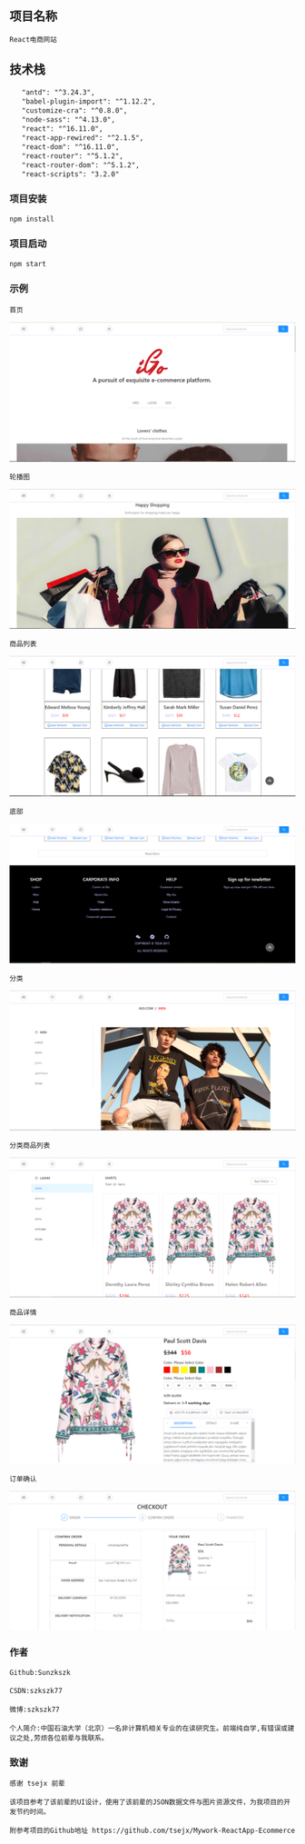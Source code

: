 ## 项目名称
```
React电商网站

```

## 技术栈
```
   "antd": "^3.24.3",
   "babel-plugin-import": "^1.12.2",
   "customize-cra": "^0.8.0",
   "node-sass": "^4.13.0",
   "react": "^16.11.0",
   "react-app-rewired": "^2.1.5",
   "react-dom": "^16.11.0",
   "react-router": "^5.1.2",
   "react-router-dom": "^5.1.2",
   "react-scripts": "3.2.0"
```

### 项目安装
```
npm install

```

### 项目启动
```
npm start

```

### 示例
```
首页
```
![Image text](https://github.com/Sunzkszk/React-Ecommerce-Project/blob/master/public/example/home.PNG)
```
轮播图
```
![Image text](https://github.com/Sunzkszk/React-Ecommerce-Project/blob/master/public/example/carousel.PNG)
```
商品列表
```
![Image text](https://github.com/Sunzkszk/React-Ecommerce-Project/blob/master/public/example/productsList.PNG)
```
底部
```
![Image text](https://github.com/Sunzkszk/React-Ecommerce-Project/blob/master/public/example/footer.PNG)
```
分类
```
![Image text](https://github.com/Sunzkszk/React-Ecommerce-Project/blob/master/public/example/category.PNG)
```
分类商品列表
```
![Image text](https://github.com/Sunzkszk/React-Ecommerce-Project/blob/master/public/example/categoryProsuctsList.PNG)
```
商品详情
```
![Image text](https://github.com/Sunzkszk/React-Ecommerce-Project/blob/master/public/example/detail.PNG)
```
订单确认
```
![Image text](https://github.com/Sunzkszk/React-Ecommerce-Project/blob/master/public/example/confirm.PNG)

### 作者
```
Github:Sunzkszk

CSDN:szkszk77

微博:szkszk77

个人简介:中国石油大学（北京）一名非计算机相关专业的在读研究生。前端纯自学,有错误或建议之处,劳烦各位前辈与我联系。

```

### 致谢
```
感谢 tsejx 前辈

该项目参考了该前辈的UI设计，使用了该前辈的JSON数据文件与图片资源文件，为我项目的开发节约时间。

附参考项目的Github地址 https://github.com/tsejx/Mywork-ReactApp-Ecommerce

```
